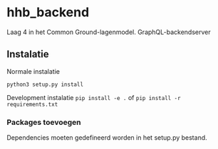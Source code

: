 
# hhb_backend
Laag 4 in het Common Ground-lagenmodel. GraphQL-backendserver

## Instalatie
Normale instalatie

```python3 setup.py install```

Development instalatie
```pip install -e .```
of
```pip install -r requirements.txt```
     
### Packages toevoegen

Dependencies moeten gedefineerd worden in het setup.py bestand.
